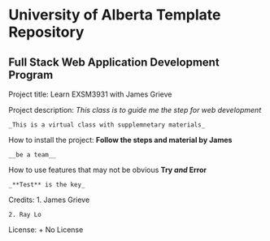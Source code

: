 # University of Alberta Template Repository
## Full Stack Web Application Development Program


Project title: 
    Learn EXSM3931 with James Grieve

Project description: 
    *This class is to guide me the step for web development*

    _This is a virtual class with supplemnetary materials_

How to install the project:
    **Follow the steps and material by James**

    __be a team__

How to use features that may not be obvious
    **Try _and_ Error**

    _**Test** is the key_

Credits: 
    1. James Grieve
    
    2. Ray Lo

License:
    + No License
